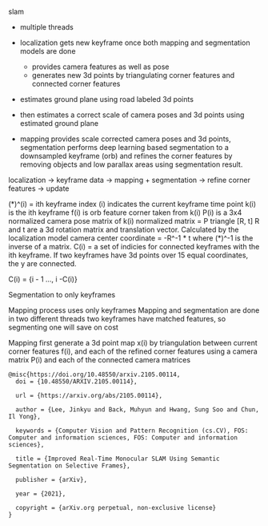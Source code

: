 slam
- multiple threads
- localization gets new keyframe once both mapping and segmentation models are done
    - provides camera features as well as pose
    - generates new 3d points by triangulating corner features and connected corner features
- estimates ground plane using road labeled 3d points
- then estimates a correct scale of camera poses and 3d points using estimated ground plane

- mapping provides scale corrected camera poses and 3d points, segmentation performs deep learning based segmentation to a downsampled keyframe (orb) and refines the corner features by removing objects and low parallax areas using segmentation result.

localization -> keyframe data -> mapping + segmentation -> refine corner features -> update

(\*)^(i) = ith keyframe index (i) indicates the current keyframe time point
k(i) is the ith keyframe
f(i) is orb feature corner taken from k(i)
P(i) is a 3x4 normalized camera pose matrix of k(i)
normalized matrix = P triangle [R, t] R and t are a 3d rotation  matrix and translation vector. Calculated by the localization model
camera center coordinate = -R^-1  * t where (\*)^-1 is the inverse of a matrix.
C(i) = a set of indicies for connected keyframes with the ith keyframe. If two keyframes have 3d points over 15 equal coordinates, the y are connected.

C(i) = {i - 1 ..., i -C(i)}

Segmentation to only keyframes

Mapping process uses only keyframes
Mapping and segmentation are done in two different threads
two keyframes have matched features, so segmenting one will save on cost

Mapping
first generate a 3d point map x(i) by triangulation between current corner features f(i), and each of the refined corner features using a camera matrix P(i) and each of the connected camera matrices

```
@misc{https://doi.org/10.48550/arxiv.2105.00114,
  doi = {10.48550/ARXIV.2105.00114},
  
  url = {https://arxiv.org/abs/2105.00114},
  
  author = {Lee, Jinkyu and Back, Muhyun and Hwang, Sung Soo and Chun, Il Yong},
  
  keywords = {Computer Vision and Pattern Recognition (cs.CV), FOS: Computer and information sciences, FOS: Computer and information sciences},
  
  title = {Improved Real-Time Monocular SLAM Using Semantic Segmentation on Selective Frames},
  
  publisher = {arXiv},
  
  year = {2021},
  
  copyright = {arXiv.org perpetual, non-exclusive license}
}
```
